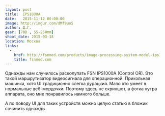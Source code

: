```yaml
---
layout: post
title:  IPS1000A
date:   2015-11-12 00:00:00
image: http://imgur.com/dMf9uo5
author: Д.Г.
gear: [70D , 55-250mm]
shoot_date: 2015-03-18
location: Москва
links:
  -
    href: http://fsnmed.com/products/image-processing-system-model-ips1000a
    title: fsnmed.com
---
```


Однажды нам случилось расколупать FSN IPS1000A (Control OR). Это такой маршрутизатор видеосигнала для операционной. Прикольная машинка, хотя UI традиционно слегка дурацкий. Мало кто умеет в нормальные веб-мордочки. Поэтому здесь не скриншот, а фотка нутра аппарата, оно мне понравилось намного больше.

А по поводу UI для таких устройств можно целую статью в бложик сочинить однажды.
